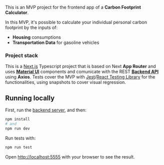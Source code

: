 This is an MVP project for the frontend app of a **Carbon Footprint Calculator**.

In this MVP, it's possible to calculate your individual personal carbon footprint by the inputs of:

- **Housing** consumptions
- **Transportation Data** for gasoline vehicles

### Project stack

This is a [Next.js](https://nextjs.org) Typescript project that is based on Next **App Router** and uses **[Material UI](https://mui.com/material-ui/getting-started/)** components and comunicate with the REST **[Backend API](https://github.com/pmatos96/carbon-footprint-calculator-server)** using **Axios**.
Tests cover the MVP with [Jest](https://jestjs.io/)/[React Testing Library](https://testing-library.com/docs/react-testing-library/intro/) for the functionalities, using snapshots to cover visual regression.  

## Running locally

First, run the [backend server](https://github.com/pmatos96/carbon-footprint-calculator-server), and then:

```bash
npm install
# and
npm run dev
```
Run tests with:
```bash
npm run test
```
Open [http://localhost:5555](http://localhost:5555) with your browser to see the result.

